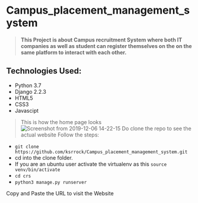 # Campus_placement_management_system
 > #### This Project is about Campus recruitment System where both IT companies as well as student can register themselves on the on the same platform to interact with each other.
 ## Technologies Used:
 - Python 3.7
 - Django 2.2.3
 - HTML5
 - CSS3 
 - Javascipt
 > This is how the home page looks
 ![Screenshot from 2019-12-06 14-22-15](https://user-images.githubusercontent.com/42781233/70318900-1d355300-1847-11ea-9594-023c571992e2.png)
 > Do clone the repo to see the actual website
 Follow the steps:
 - `git clone  https://github.com/ksrrock/Campus_placement_management_system.git`
 - cd into the clone folder.
 - If you are an ubuntu user activate the virtualenv as this
   `source venv/bin/activate`
 - `cd crs`
 - `python3 manage.py runserver`
 
 Copy and Paste the URL to visit the Website
 
